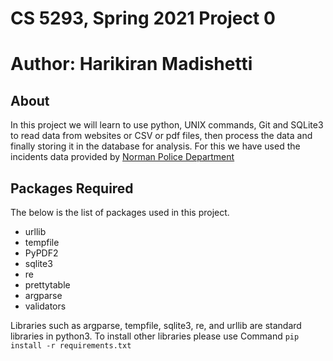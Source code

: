 # CS 5293, Spring 2021 Project 0

# Author: Harikiran Madishetti

## About

In this project we will learn to use python, UNIX commands, Git and SQLite3 to read data from websites or CSV or pdf files, then process the data and finally storing it in the database for analysis. For this we have used the incidents data provided by [Norman Police Department](https://www.normanok.gov/public-safety/police-department/crime-prevention-data/daily-activity-reports 'Norman Police Department')

## Packages Required

The below is the list of packages used in this project.

- urllib
- tempfile
- PyPDF2
- sqlite3
- re
- prettytable
- argparse
- validators

Libraries such as argparse, tempfile, sqlite3, re, and urllib are standard libraries in python3. To install other libraries please use Command `pip install -r requirements.txt`

